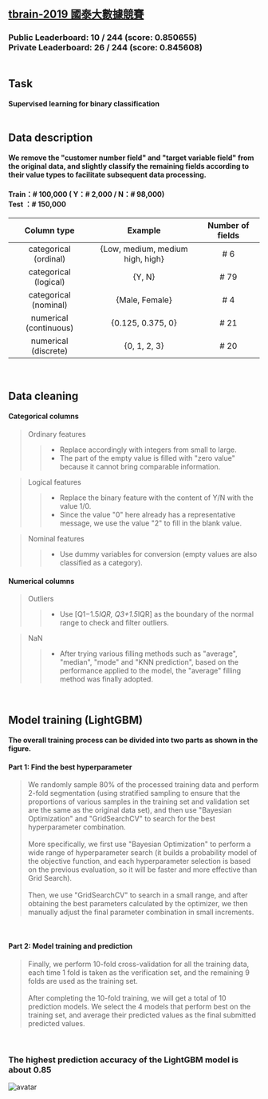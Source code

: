 ## [tbrain-2019 國泰大數據競賽](https://tbrain.trendmicro.com.tw/Competitions/Details/7)
### Public Leaderboard:  10 / 244 (score: 0.850655)<br>Private Leaderboard: 26 / 244 (score: 0.845608)<br><br>

## Task
#### Supervised learning for binary classification<br><br>

## Data description
#### We remove the "customer number field" and "target variable field" from the original data, and slightly classify the remaining fields according to their value types to facilitate subsequent data processing.

#### Train：# 100,000 ( Y：# 2,000 / N：# 98,000)<br>Test ：# 150,000<br>

|      Column type       |             Example              | Number of fields |
|:----------------------:|:--------------------------------:|:----------------:|
| categorical (ordinal)  | {Low, medium, medium high, high} |        #  6      |
| categorical (logical)  | {Y, N}                           |        # 79      |
| categorical (nominal)  | {Male, Female}                   |        #  4      |
| numerical (continuous) | {0.125, 0.375, 0}                |        # 21      |
| numerical (discrete)   | {0, 1, 2, 3}                     |        # 20      |
<br>

## Data cleaning
#### Categorical columns
> Ordinary features  
>> * Replace accordingly with integers from small to large.  
>> * The part of the empty value is filled with "zero value" because it cannot bring comparable information.  

> Logical features  
>> * Replace the binary feature with the content of Y/N with the value 1/0.  
>> * Since the value "0" here already has a representative message, we use the value "2" to fill in the blank value.  

> Nominal features  
>> * Use dummy variables for conversion (empty values are also classified as a category).  

#### Numerical columns  
> Outliers  
>> * Use [Q1−1.5*IQR, Q3+1.5*IQR] as the boundary of the normal range to check and filter outliers.  

> NaN  
>> * After trying various filling methods such as "average", "median", "mode" and "KNN prediction", based on the performance applied to the model, the "average" filling method was finally adopted.  
<br>

## Model training (LightGBM)
#### The overall training process can be divided into two parts as shown in the figure.
#### Part 1: Find the best hyperparameter  
> We randomly sample 80% of the processed training data and perform 2-fold segmentation (using stratified sampling to ensure that the proportions of various samples in the training set and validation set are the same as the original data set), and then use "Bayesian Optimization" and "GridSearchCV" to search for the best hyperparameter combination.  
> <br>
> More specifically, we first use "Bayesian Optimization" to perform a wide range of hyperparameter search (it builds a probability model of the objective function, and each hyperparameter selection is based on the previous evaluation, so it will be faster and more effective than Grid Search).  
> <br>
> Then, we use "GridSearchCV" to search in a small range, and after obtaining the best parameters calculated by the optimizer, we then manually adjust the final parameter combination in small increments.  
<br>

#### Part 2: Model training and prediction  
> Finally, we perform 10-fold cross-validation for all the training data, each time 1 fold is taken as the verification set, and the remaining 9 folds are used as the training set.  
> <br>
> After completing the 10-fold training, we will get a total of 10 prediction models. We select the 4 models that perform best on the training set, and average their predicted values as the final submitted predicted values.  
<br>

### The highest prediction accuracy of the LightGBM model is about 0.85  

![avatar](C:\Users\doggy\Desktop\履歷範本\tbrain-LightGBM.png)

